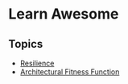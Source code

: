 # Learn Awesome

## Topics

- [Resilience](markdown/resiliency.md)
- [Architectural Fitness Function](markdown/architectural-fitness-function.md)
